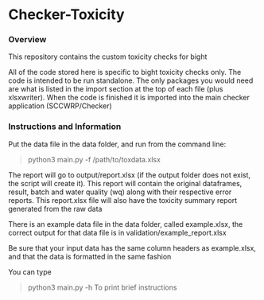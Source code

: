 # Checker-Toxicity

### Overview
This repository contains the custom toxicity checks for bight

All of the code stored here is specific to bight toxicity checks only. The code is intended to be run standalone. The only packages you would need are what is listed in the import section at the top of each file (plus xlsxwriter). When the code is finished it is imported into the main checker application (SCCWRP/Checker)

### Instructions and Information
Put the data file in the data folder, and run from the command line:  
> python3 main.py -f /path/to/toxdata.xlsx

The report will go to output/report.xlsx (if the output folder does not exist, the script will create it). This report will contain the original dataframes, result, batch and water quality (wq) along with their respective error reports.
This report.xlsx file will also have the toxicity summary report generated from the raw data

There is an example data file in the data folder, called example.xlsx, the correct output for that data file is in validation/example_report.xlsx

Be sure that your input data has the same column headers as example.xlsx, and that the data is formatted in the same fashion

You can type 
> python3 main.py -h
To print brief instructions
